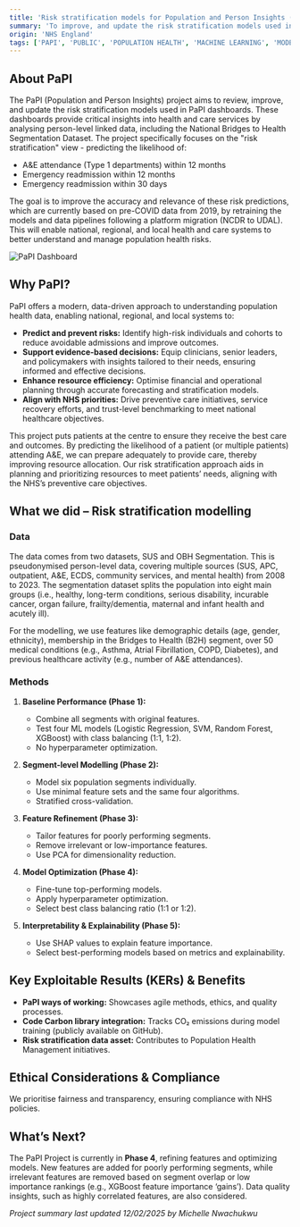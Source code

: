 ```yaml
---
title: 'Risk stratification models for Population and Person Insights (PaPI)'
summary: 'To improve, and update the risk stratification models used in the Population and Person Insight (PaPI) dashboards.'
origin: 'NHS England'
tags: ['PAPI', 'PUBLIC', 'POPULATION HEALTH', 'MACHINE LEARNING', 'MODELLING', 'STRUCTURED', 'PYTHON']
---
```


## About PaPI

The PaPI (Population and Person Insights) project aims to review, improve, and update the risk stratification models used in PaPI dashboards. These dashboards provide critical insights into health and care services by analysing person-level linked data, including the National Bridges to Health Segmentation Dataset. The project specifically focuses on the "risk stratification" view - predicting the likelihood of:

- A&E attendance (Type 1 departments) within 12 months
- Emergency readmission within 12 months
- Emergency readmission within 30 days

The goal is to improve the accuracy and relevance of these risk predictions, which are currently based on pre-COVID data from 2019, by retraining the models and data pipelines following a platform migration (NCDR to UDAL). This will enable national, regional, and local health and care systems to better understand and manage population health risks.

![PaPI Dashboard](figure1.png)

## Why PaPI?

PaPI offers a modern, data-driven approach to understanding population health data, enabling national, regional, and local systems to:

- **Predict and prevent risks:** Identify high-risk individuals and cohorts to reduce avoidable admissions and improve outcomes.
- **Support evidence-based decisions:** Equip clinicians, senior leaders, and policymakers with insights tailored to their needs, ensuring informed and effective decisions.
- **Enhance resource efficiency:** Optimise financial and operational planning through accurate forecasting and stratification models.
- **Align with NHS priorities:** Drive preventive care initiatives, service recovery efforts, and trust-level benchmarking to meet national healthcare objectives.

This project puts patients at the centre to ensure they receive the best care and outcomes. By predicting the likelihood of a patient (or multiple patients) attending A&E, we can prepare adequately to provide care, thereby improving resource allocation. Our risk stratification approach aids in planning and prioritizing resources to meet patients’ needs, aligning with the NHS’s preventive care objectives.

## What we did – Risk stratification modelling

### Data

The data comes from two datasets, SUS and OBH Segmentation. This is pseudonymised person-level data, covering multiple sources (SUS, APC, outpatient, A&E, ECDS, community services, and mental health) from 2008 to 2023. The segmentation dataset splits the population into eight main groups (i.e., healthy, long-term conditions, serious disability, incurable cancer, organ failure, frailty/dementia, maternal and infant health and acutely ill).

For the modelling, we use features like demographic details (age, gender, ethnicity), membership in the Bridges to Health (B2H) segment, over 50 medical conditions (e.g., Asthma, Atrial Fibrillation, COPD, Diabetes), and previous healthcare activity (e.g., number of A&E attendances).

### Methods

1. **Baseline Performance (Phase 1):**
    - Combine all segments with original features.
    - Test four ML models (Logistic Regression, SVM, Random Forest, XGBoost) with class balancing (1:1, 1:2).
    - No hyperparameter optimization.

2. **Segment-level Modelling (Phase 2):**
    - Model six population segments individually.
    - Use minimal feature sets and the same four algorithms.
    - Stratified cross-validation.

3. **Feature Refinement (Phase 3):**
    - Tailor features for poorly performing segments.
    - Remove irrelevant or low-importance features.
    - Use PCA for dimensionality reduction.

4. **Model Optimization (Phase 4):**
    - Fine-tune top-performing models.
    - Apply hyperparameter optimization.
    - Select best class balancing ratio (1:1 or 1:2).

5. **Interpretability & Explainability (Phase 5):**
    - Use SHAP values to explain feature importance.
    - Select best-performing models based on metrics and explainability.

## Key Exploitable Results (KERs) & Benefits

- **PaPI ways of working:** Showcases agile methods, ethics, and quality processes.
- **Code Carbon library integration:** Tracks CO₂ emissions during model training (publicly available on GitHub).
- **Risk stratification data asset:** Contributes to Population Health Management initiatives.

## Ethical Considerations & Compliance

We prioritise fairness and transparency, ensuring compliance with NHS policies.

## What’s Next?

The PaPI Project is currently in **Phase 4**, refining features and optimizing models. New features are added for poorly performing segments, while irrelevant features are removed based on segment overlap or low importance rankings (e.g., XGBoost feature importance ‘gains’). Data quality insights, such as highly correlated features, are also considered.

_Project summary last updated 12/02/2025 by Michelle Nwachukwu_ 

#
